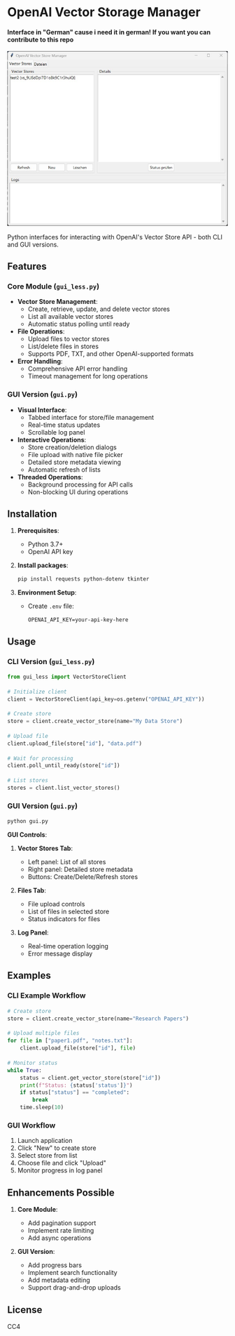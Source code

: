 # OpenAI Vector Storage Manager
#### Interface in "German" cause i need it in german! If you want you can contribute to this repo

![Vectore Storage](vectoregui.jpg)

Python interfaces for interacting with OpenAI's Vector Store API - both CLI and GUI versions.

## Features

### Core Module (`gui_less.py`)
- **Vector Store Management**:
  - Create, retrieve, update, and delete vector stores
  - List all available vector stores
  - Automatic status polling until ready
- **File Operations**:
  - Upload files to vector stores
  - List/delete files in stores
  - Supports PDF, TXT, and other OpenAI-supported formats
- **Error Handling**:
  - Comprehensive API error handling
  - Timeout management for long operations

### GUI Version (`gui.py`)
- **Visual Interface**:
  - Tabbed interface for store/file management
  - Real-time status updates
  - Scrollable log panel
- **Interactive Operations**:
  - Store creation/deletion dialogs
  - File upload with native file picker
  - Detailed store metadata viewing
  - Automatic refresh of lists
- **Threaded Operations**:
  - Background processing for API calls
  - Non-blocking UI during operations

## Installation

1. **Prerequisites**:
   - Python 3.7+
   - OpenAI API key

2. **Install packages**:
   ```bash
   pip install requests python-dotenv tkinter
   ```

3. **Environment Setup**:
   - Create `.env` file:
     ```env
     OPENAI_API_KEY=your-api-key-here
     ```

## Usage

### CLI Version (`gui_less.py`)
```python
from gui_less import VectorStoreClient

# Initialize client
client = VectorStoreClient(api_key=os.getenv("OPENAI_API_KEY"))

# Create store
store = client.create_vector_store(name="My Data Store")

# Upload file
client.upload_file(store["id"], "data.pdf")

# Wait for processing
client.poll_until_ready(store["id"])

# List stores
stores = client.list_vector_stores()
```

### GUI Version (`gui.py`)
```bash
python gui.py
```

**GUI Controls**:
1. **Vector Stores Tab**:
   - Left panel: List of all stores
   - Right panel: Detailed store metadata
   - Buttons: Create/Delete/Refresh stores

2. **Files Tab**:
   - File upload controls
   - List of files in selected store
   - Status indicators for files

3. **Log Panel**:
   - Real-time operation logging
   - Error message display

## Examples

### CLI Example Workflow
```python
# Create store
store = client.create_vector_store(name="Research Papers")

# Upload multiple files
for file in ["paper1.pdf", "notes.txt"]:
    client.upload_file(store["id"], file)

# Monitor status
while True:
    status = client.get_vector_store(store["id"])
    print(f"Status: {status['status']}")
    if status["status"] == "completed":
        break
    time.sleep(10)
```

### GUI Workflow
1. Launch application
2. Click "New" to create store
3. Select store from list
4. Choose file and click "Upload"
5. Monitor progress in log panel

## Enhancements Possible

1. **Core Module**:
   - Add pagination support
   - Implement rate limiting
   - Add async operations

2. **GUI Version**:
   - Add progress bars
   - Implement search functionality
   - Add metadata editing
   - Support drag-and-drop uploads

## License

CC4



